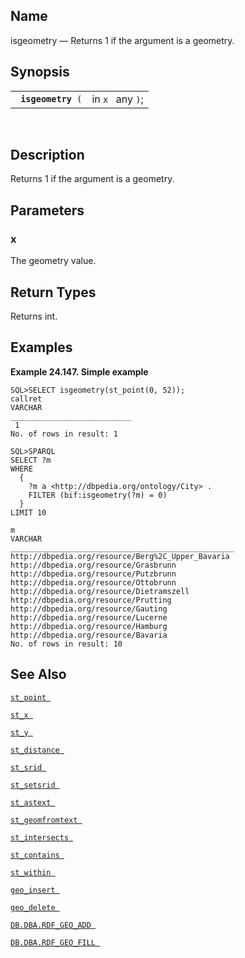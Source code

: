<div>

<div>

</div>

<div>

## Name

isgeometry — Returns 1 if the argument is a geometry.

</div>

<div>

## Synopsis

<div>

|                         |                  |
|-------------------------|------------------|
| ` `**`isgeometry`**` (` | in `x ` any `)`; |

<div>

 

</div>

</div>

</div>

<div>

## Description

Returns 1 if the argument is a geometry.

</div>

<div>

## Parameters

<div>

### x

The geometry value.

</div>

</div>

<div>

## Return Types

Returns int.

</div>

<div>

## Examples

<div>

**Example 24.147. Simple example**

<div>

``` programlisting
SQL>SELECT isgeometry(st_point(0, 52));
callret
VARCHAR
___________________________
 1
No. of rows in result: 1

SQL>SPARQL
SELECT ?m
WHERE
  {
    ?m a <http://dbpedia.org/ontology/City> .
    FILTER (bif:isgeometry(?m) = 0)
  }
LIMIT 10

m
VARCHAR
__________________________________________________
http://dbpedia.org/resource/Berg%2C_Upper_Bavaria
http://dbpedia.org/resource/Grasbrunn
http://dbpedia.org/resource/Putzbrunn
http://dbpedia.org/resource/Ottobrunn
http://dbpedia.org/resource/Dietramszell
http://dbpedia.org/resource/Prutting
http://dbpedia.org/resource/Gauting
http://dbpedia.org/resource/Lucerne
http://dbpedia.org/resource/Hamburg
http://dbpedia.org/resource/Bavaria
No. of rows in result: 10
```

</div>

</div>

  

</div>

<div>

## See Also

<a href="fn_st_point.html" class="link" title="st_point"><code
class="function">st_point </code></a>

<a href="fn_st_x.html" class="link" title="st_x"><code
class="function">st_x </code></a>

<a href="fn_st_y.html" class="link" title="st_y"><code
class="function">st_y </code></a>

<a href="fn_st_distance.html" class="link" title="st_distance"><code
class="function">st_distance </code></a>

<a href="fn_st_srid.html" class="link" title="ST_SRID"><code
class="function">st_srid </code></a>

<a href="fn_st_setsrid.html" class="link" title="ST_SetSRID"><code
class="function">st_setsrid </code></a>

<a href="fn_st_astext.html" class="link" title="st_astext"><code
class="function">st_astext </code></a>

<a href="fn_st_geomfromtext.html" class="link"
title="st_geomfromtext"><code
class="function">st_geomfromtext </code></a>

<a href="fn_st_intersects.html" class="link" title="st_intersects"><code
class="function">st_intersects </code></a>

<a href="fn_st_contains.html" class="link" title="st_contains"><code
class="function">st_contains </code></a>

<a href="fn_st_within.html" class="link" title="st_within"><code
class="function">st_within </code></a>

<a href="fn_geo_insert.html" class="link" title="geo_insert"><code
class="function">geo_insert </code></a>

<a href="fn_geo_delete.html" class="link" title="geo_delete"><code
class="function">geo_delete </code></a>

<a href="fn_rdf_geo_add.html" class="link"
title="DB.DBA.RDF_GEO_ADD"><code
class="function">DB.DBA.RDF_GEO_ADD </code></a>

<a href="fn_rdf_geo_fill.html" class="link"
title="DB.DBA.RDF_GEO_FILL"><code
class="function">DB.DBA.RDF_GEO_FILL </code></a>

</div>

</div>
